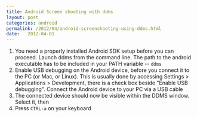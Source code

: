 ```yaml
---
title: Android Screen shooting with ddms
layout: post
categories: android
permalink: /2012/04/android-screenshooting-using-ddms.html
date:   2012-04-01 
---
```


1. You need a properly installed Android SDK setup before you can proceed.
Launch ddms from the command line. The path to the android executable has to be included in your PATH variable -- `ddms`
2. Enable USB debugging on the Android device, before you connect it to the PC (or Mac, or Linux). This is usually done by accessing Settings > Applications > Development, there is a check box beside "Enable USB debugging". Connect the Android device to your PC via a USB cable
3. The connected device should now be visible within the DDMS window. Select it, then
4. Press `CTRL-a` on your keyboard